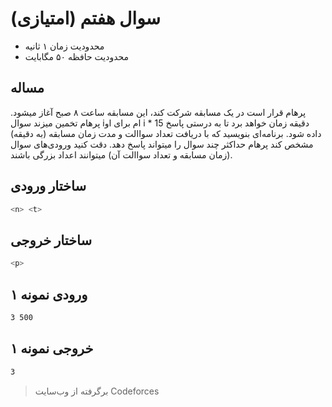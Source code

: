 # سوال هفتم (امتیازی)

+ محدودیت زمان ۱ ثانیه
+ محدودیت حافظه ۵۰ مگابایت

## مساله

پرهام قرار است در یک مسابقه شرکت کند، این مسابقه ساعت ۸ صبح آغاز میشود. پرهام تخمین میزند سوال iام برای او i * 15 دقیقه زمان خواهد برد تا به درستی پاسخ داده شود. برنامه‌ای بنویسید که با دریافت تعداد سواالت و مدت زمان مسابقه (به دقیقه) مشخص کند پرهام حداکثر چند سوال را میتواند پاسخ دهد. دقت کنید ورودی‌های سوال (زمان مسابقه و تعداد سواالت آن) میتوانند اعداد بزرگی باشند.

## ساختار ورودی

```sh
<n> <t>
```

## ساختار خروجی

```sh
<p>
```

## ورودی نمونه ۱

```sh
3 500
```

## خروجی نمونه ۱

```sh
3
```

> برگرفته از وب‌سایت Codeforces
